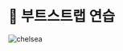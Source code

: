 # 🎈 부트스트랩 연습 
![chelsea](https://user-images.githubusercontent.com/103248831/213612608-8c196741-92fe-469e-b2a0-21999874d0d6.png)
